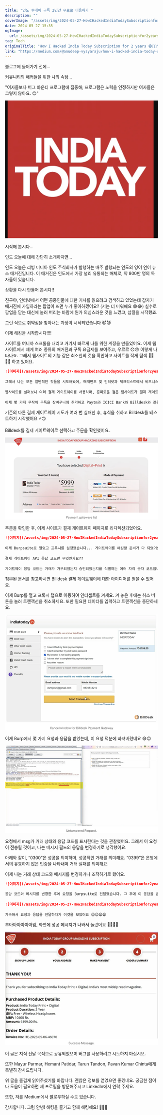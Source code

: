 ```yaml
---
title: "인도 투데이 구독 2년간 무료로 이용하기 "
description: ""
coverImage: "/assets/img/2024-05-27-HowIHackedIndiaTodaySubscriptionfor2years_0.png"
date: 2024-05-27 15:35
ogImage: 
  url: /assets/img/2024-05-27-HowIHackedIndiaTodaySubscriptionfor2years_0.png
tag: Tech
originalTitle: "How I Hacked India Today Subscription for 2 years 😅🥳🤑"
link: "https://medium.com/@anudeep-vysyaraju/how-i-hacked-india-today-subscription-for-2-years-4e49701fa7c8"
---
```



블로그에 들어가기 전에...

커뮤니티의 해커들을 위한 나의 속담...

"여자들보다 버그 바운티 프로그램에 집중해; 프로그램은 노력을 인정하지만 여자들은 그렇지 않아요. 😉"

![이미지](/assets/img/2024-05-27-HowIHackedIndiaTodaySubscriptionfor2years_0.png)

<div class="content-ad"></div>

시작해 봅시다…

인도 오늘에 대해 간단히 소개하자면...

인도 오늘은 리빙 미디아 인도 주식회사가 발행하는 매주 발행되는 인도의 영어 언어 뉴스 매거진입니다. 이 매거진은 인도에서 가장 널리 유통되는 매체로, 약 800만 명의 독자들이 있습니다.

상황을 다시 만들어 봅시다!!

<div class="content-ad"></div>

친구야, 인터넷에서 어떤 공중인물에 대한 기사를 읽으려고 검색하고 있었는데 갑자기 매거진에 가입하라는 팝업이 뜨면 누가 좋아하겠어요? (저는 더 미워해요 😅😂) 실수로 팝업을 닫는 대신에 눌러 버리는 바람에 뭔가 의심스러운 것을 느꼈고, 삽질을 시작했죠.

그런 식으로 취약점을 찾아내는 과정이 시작되었습니다 😈😈

이제 해킹을 시작합시다!!!!

사이트를 여니까 스크롤을 내리고 거기서 빠르게 나를 위한 계정을 만들었어요. 이제 웹사이트에서 제게 여러 종류의 매거진과 구독 요금제를 보여주고, 우르르 😞😞 이렇게 나타나죠. 그래서 웹사이트의 기능 같은 최소한의 것을 확인하고 사이트를 작게 탐색 👨‍💻👨‍💻 하고 있어요.

<div class="content-ad"></div>

```markdown
![이미지](/assets/img/2024-05-27-HowIHackedIndiaTodaySubscriptionfor2years_1.png)

그래서 나는 모든 일반적인 것들을 시도해봤어, 매개변조 및 인터넷과 체크리스트에서 비즈니스 로직 버그 등 모두😁. 전자 상거래 웹사이트이기 때문에 취약점을 악용할 수 있는 좋은 기회를 얻지 못했어 🥹🥹

웹사이트를 살펴보니 여러 결제 게이트웨이를 사용하며, 흥미로운 점은 웹사이트가 결제 게이트웨이로 Billdesk를 사용한다는 것을 알게 되었어. 그래서 내 모든 관심이 Billdesk에 집중되었어, 이를 우회해 본 적이 없었거든 😅😉😃

이제 몇 가지 무작위 구독을 장바구니에 추가하고 Paytm과 ICICI Bank와 Billdesk와 같은 모든 결제 옵션을 확인했어.
```

<div class="content-ad"></div>

기존의 다른 결제 게이트웨이 시도가 여러 번 실패한 후, 휴식을 취하고 Billdesk를 테스트하기 시작했어요 ⚡🙃

Billdesk를 결제 게이트웨이로 선택하고 주문을 확인했어요.

<img src="/assets/img/2024-05-27-HowIHackedIndiaTodaySubscriptionfor2years_2.png" />

주문을 확인한 후, 이제 사이트가 결제 게이트웨이 페이지로 리디렉션되었어요.

<div class="content-ad"></div>

```markdown
![이미지](/assets/img/2024-05-27-HowIHackedIndiaTodaySubscriptionfor2years_3.png)

이제 Burpsuite로 열었고 프록시를 설정했습니다... 게이트웨이를 해킹할 준비가 다 되었어요. 이 작업을 하기 전에 Billdesk 결제 게이트웨이 API 코드 및 응답을 참조해서 게이트웨이를 더 잘 이해하려고 했어요. 왜냐하면 말했듯이 나도 결제 게이트웨이에 대해 처음이라서요. 아래에서 결제 게이트웨이 API 응답 코드에 대한 초보자를 위한 간단한 정보를 제공합니다. 😁😁😁

결제 게이트웨이 API 응답 코드란 무엇인가요??

게이트웨이 응답 코드는 거래가 거부되었는지 승인되었는지를 식별하는 여러 자리 숫자 코드입니다. 이 코드들은 거래를 다시 시도해야 하는 경우 어떤 조치를 취해야 하는지 나타내줍니다.
```

<div class="content-ad"></div>

첨부된 문서를 참고하시면 Billdesk 결제 게이트웨이에 대한 아이디어를 얻을 수 있어요.

이제 Burp를 열고 프록시 탭으로 이동하여 인터셉트를 켜세요. 켜 놓은 후에는 취소 버튼을 눌러 트랜잭션을 취소하세요. 또한 필요한 데이터를 입력하고 트랜잭션을 중단하세요.

![이미지](/assets/img/2024-05-27-HowIHackedIndiaTodaySubscriptionfor2years_4.png)

이제 Burp에서 몇 가지 요청과 응답을 받았는데, 이 요청 덕분에 빠져버렸네요 😅😍

<div class="content-ad"></div>

<img src="/assets/img/2024-05-27-HowIHackedIndiaTodaySubscriptionfor2years_5.png" />

요청에서 msg가 거래 상태와 응답 코드를 표시한다는 것을 관찰했어요. 그래서 이 요청이 전송될 것이고, 나는 메시지 필드의 응답을 변경하기로 생각했어요.

아래와 같이,
“0300”은 성공을 의미하며, 성공적인 거래를 의미해요.
“0399”은 은행에서의 유효하지 않은 인증을 나타내며 거래 실패를 의미해요.

이제 나는 거래 상태 코드와 메시지를 변경하거나 조작하기로 했어요.

<div class="content-ad"></div>

```markdown
![이미지](/assets/img/2024-05-27-HowIHackedIndiaTodaySubscriptionfor2years_6.png)

응답 코드와 메시지를 변경한 후에 요청을 Burpsuite로 전달했습니다. 그 후에 이 응답을 받았어요. 이제 이 요청이 주문을 업데이트하기 위해 POST 방식을 사용하고 성공처럼 보이는 걸 알았어요 🥳🥳

![이미지](/assets/img/2024-05-27-HowIHackedIndiaTodaySubscriptionfor2years_7.png)

계속해서 요청과 응답을 전달하다가 이것을 보았어요 😉😉😁😁
```

<div class="content-ad"></div>

부아아아아아아암, 화면에 성공 메시지가 나와서 놀랐어요 🥳🎉🥳🎉

<img src="/assets/img/2024-05-27-HowIHackedIndiaTodaySubscriptionfor2years_8.png" />

이 글은 지식 전달 목적으로 공유되었으며 버그를 사용하려고 시도하지 마십시오.

또한 Mayur Parmar, Hemant Patidar, Tarun Tandon, Pavan Kumar Chinta에게 특별히 감사드립니다.

<div class="content-ad"></div>

위 글을 즐겁게 읽어주셨기를 바랍니다. 괜찮은 정보를 얻었으면 좋겠네요. 궁금한 점이나 도움이 필요하면 제 프로필을 방문해주시고 LinkedIn에서 연락 주세요.

또한, 저를 Medium에서 팔로우하실 수도 있습니다.

감사합니다. 그럼 안녕! 해킹을 즐기고 함께 해킹해요! 👨‍💻😈